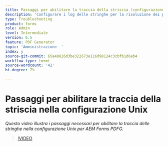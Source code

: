 ```yaml
---
title: Passaggi per abilitare la traccia della striscia (configurazione Unix)
description: 'Configurare i log delle stringhe per la risoluzione dei problemi relativi a PDF Generator '
type: Troubleshooting
product: forms
role: Admin
level: Intermediate
version: 6.5
feature: PDF Generator
topic: 'Amministrazione  '
index: y
source-git-commit: 65a40826d3be322673e116d98124c3cbfb1d6eb4
workflow-type: tm+mt
source-wordcount: '42'
ht-degree: 7%

---
```



# Passaggi per abilitare la traccia della striscia nella configurazione Unix

*Questo video illustra i passaggi necessari per abilitare la traccia delle stringhe nella configurazione Unix per AEM Forms PDFG.*

>[!VIDEO](https://video.tv.adobe.com/v/335525?quality=9&learn=on)
